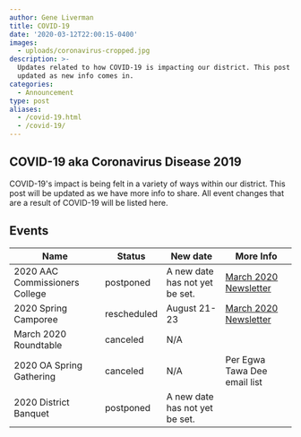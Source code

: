 ```yaml
---
author: Gene Liverman
title: COVID-19
date: '2020-03-12T22:00:15-0400'
images:
  - uploads/coronavirus-cropped.jpg
description: >-
  Updates related to how COVID-19 is impacting our district. This post will be
  updated as new info comes in.
categories:
  - Announcement
type: post
aliases:
  - /covid-19.html
  - /covid-19/
---
```

## COVID-19 aka Coronavirus Disease 2019

COVID-19's impact is being felt in a variety of ways within our district. This post will be updated as we have more info to share. All event changes that are a result of COVID-19 will be listed here.

## Events

| Name                           | Status      | New date                       | More Info                                                   |
| ------------------------------ | ----------- | ------------------------------ | ----------------------------------------------------------- |
| 2020 AAC Commissioners College | postponed   | A new date has not yet be set. | [March 2020 Newsletter](/newsletter/2020-03-11-newsletter/) |
| 2020 Spring Camporee           | rescheduled | August 21-23                   | [March 2020 Newsletter](/newsletter/2020-03-11-newsletter/) |
| March 2020 Roundtable          | canceled    | N/A                            |                                                             |
| 2020 OA Spring Gathering       | canceled    | N/A                            | Per Egwa Tawa Dee email list                                |
| 2020 District Banquet          | postponed   | A new date has not yet be set. |  |